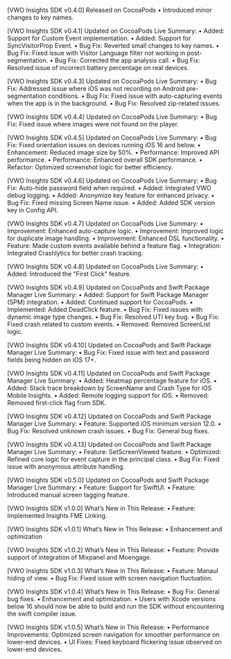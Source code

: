[VWO Insights SDK v0.4.0]
Released on CocoaPods
    •    Introduced minor changes to key names.

[VWO Insights SDK v0.4.1]
Updated on CocoaPods
Live Summary:
    •    Added: Support for Custom Event implementation.
    •    Added: Support for SyncVisitorProp Event.
    •    Bug Fix: Reverted small changes to key names.
    •    Bug Fix: Fixed issue with Visitor Language filter not working in post-segmentation.
    •    Bug Fix: Corrected the app analysis call.
    •    Bug Fix: Resolved issue of incorrect battery percentage on real devices.

[VWO Insights SDK v0.4.3]
Updated on CocoaPods
Live Summary:
    •    Bug Fix: Addressed issue where iOS was not recording on Android pre-segmentation conditions.
    •    Bug Fix: Fixed issue with auto-capturing events when the app is in the background.
    •    Bug Fix: Resolved zip-related issues.

[VWO Insights SDK v0.4.4]
Updated on CocoaPods
Live Summary:
    •    Bug Fix: Fixed issue where images were not found on the player.

[VWO Insights SDK v0.4.5]
Updated on CocoaPods
Live Summary:
    •    Bug Fix: Fixed orientation issues on devices running iOS 16 and below.
    •    Enhancement: Reduced image size by 50%.
    •    Performance: Improved API performance.
    •    Performance: Enhanced overall SDK performance.
    •    Refactor: Optimized screenshot logic for better efficiency.

[VWO Insights SDK v0.4.6]
Updated on CocoaPods
Live Summary:
    •    Bug Fix: Auto-hide password field when required.
    •    Added: Integrated VWO debug logging.
    •    Added: Anonymize key feature for enhanced privacy.
    •    Bug Fix: Fixed missing Screen Name issue.
    •    Added: Added SDK version key in Config API.

[VWO Insights SDK v0.4.7]
Updated on CocoaPods
Live Summary:
    •    Improvement: Enhanced auto-capture logic.
    •    Improvement: Improved logic for duplicate image handling.
    •    Improvement: Enhanced DSL functionality.
    •    Feature: Made custom events available behind a feature flag.
    •    Integration: Integrated Crashlytics for better crash tracking.

[VWO Insights SDK v0.4.8]
Updated on CocoaPods
Live Summary:
    •    Added: Introduced the "First Click" feature.

[VWO Insights SDK v0.4.9]
Updated on CocoaPods and Swift Package Manager
Live Summary:
    •    Added: Support for Swift Package Manager (SPM) integration.
    •    Added: Continued support for CocoaPods.
    •    Implemented: Added DeadClick feature.
    •    Bug Fix: Fixed issues with dynamic image type changes.
    •    Bug Fix: Resolved UTI key bug.
    •    Bug Fix: Fixed crash related to custom events.
    •    Removed: Removed ScreenList logic.

[VWO Insights SDK v0.4.10]
Updated on CocoaPods and Swift Package Manager
Live Summary:
    •    Bug Fix: Fixed issue with text and password fields being hidden on iOS 17+.

[VWO Insights SDK v0.4.11]
Updated on CocoaPods and Swift Package Manager
Live Summary:
    •    Added: Heatmap percentage feature for iOS.
    •    Added: Stack trace breakdown by ScreenName and Crash Type for iOS Mobile Insights.
    •    Added: Remote logging support for iOS.
    •    Removed: Removed first-click flag from SDK.

[VWO Insights SDK v0.4.12]
Updated on CocoaPods and Swift Package Manager
Live Summary:
    •    Feature: Supported iOS minimum version 12.0.
    •    Bug Fix: Resolved unknown crash issues.
    •    Bug Fix: General bug fixes.

[VWO Insights SDK v0.4.13]
Updated on CocoaPods and Swift Package Manager
Live Summary:
    •    Feature: SetScreenViewed feature.
    •    Optimized: Refined core logic for event capture in the principal class.
    •    Bug Fix: Fixed issue with anonymous attribute handling.

[VWO Insights SDK v0.5.0]
Updated on CocoaPods and Swift Package Manager
Live Summary:
    •    Feature: Support for SwiftUI.
    •    Feature: Introduced manual screen tagging feature.

[VWO Insights SDK v1.0.0] 
What’s New in This Release:
    •    Feature: Implemented Insights FME Linking.

[VWO Insights SDK v1.0.1] 
What’s New in This Release:
    •    Enhancement and optimization

[VWO Insights SDK v1.0.2] 
What’s New in This Release:
    •    Feature: Provide support of integration of Mixpanel and Moengage.

[VWO Insights SDK v1.0.3] 
What’s New in This Release:
    •    Feature: Manaul hiding of view.
    •    Bug Fix: Fixed issue with screen navigation fluctuation.
             
[VWO Insights SDK v1.0.4] 
What’s New in This Release:
    •    Bug Fix: General bug fixes.
    •    Enhancement and optimization.
    •    Users with Xcode versions below 16 should now be able to build and run the SDK without encountering the swift compiler issue.

[VWO Insights SDK v1.0.5] 
What’s New in This Release:
    •    Performance Improvements: Optimized screen navigation for smoother performance on lower-end devices.
    •    UI Fixes: Fixed keyboard flickering issue observed on lower-end devices.
